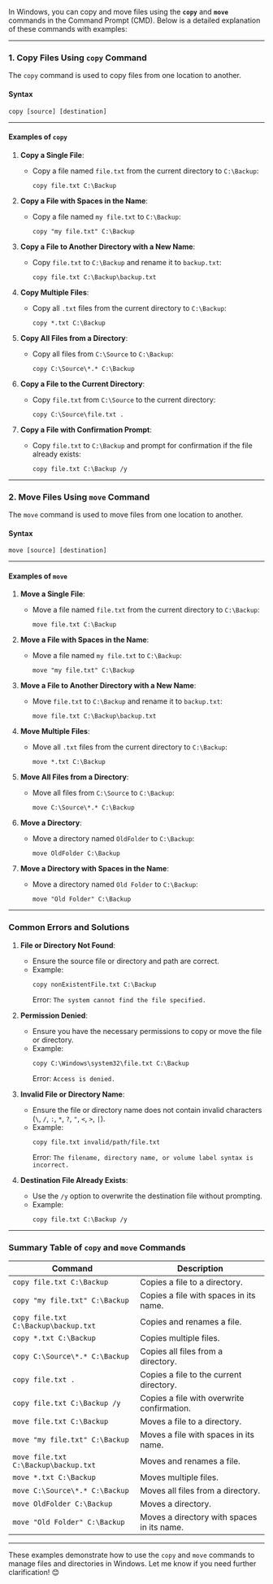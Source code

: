In Windows, you can copy and move files using the **`copy`** and **`move`** commands in the Command Prompt (CMD). Below is a detailed explanation of these commands with examples:

---

### **1. Copy Files Using `copy` Command**

The `copy` command is used to copy files from one location to another.

#### **Syntax**

```
copy [source] [destination]
```

---

#### **Examples of `copy`**

1. **Copy a Single File**:

   - Copy a file named `file.txt` from the current directory to `C:\Backup`:
     ```
     copy file.txt C:\Backup
     ```

2. **Copy a File with Spaces in the Name**:

   - Copy a file named `my file.txt` to `C:\Backup`:
     ```
     copy "my file.txt" C:\Backup
     ```

3. **Copy a File to Another Directory with a New Name**:

   - Copy `file.txt` to `C:\Backup` and rename it to `backup.txt`:
     ```
     copy file.txt C:\Backup\backup.txt
     ```

4. **Copy Multiple Files**:

   - Copy all `.txt` files from the current directory to `C:\Backup`:
     ```
     copy *.txt C:\Backup
     ```

5. **Copy All Files from a Directory**:

   - Copy all files from `C:\Source` to `C:\Backup`:
     ```
     copy C:\Source\*.* C:\Backup
     ```

6. **Copy a File to the Current Directory**:

   - Copy `file.txt` from `C:\Source` to the current directory:
     ```
     copy C:\Source\file.txt .
     ```

7. **Copy a File with Confirmation Prompt**:
   - Copy `file.txt` to `C:\Backup` and prompt for confirmation if the file already exists:
     ```
     copy file.txt C:\Backup /y
     ```

---

### **2. Move Files Using `move` Command**

The `move` command is used to move files from one location to another.

#### **Syntax**

```
move [source] [destination]
```

---

#### **Examples of `move`**

1. **Move a Single File**:

   - Move a file named `file.txt` from the current directory to `C:\Backup`:
     ```
     move file.txt C:\Backup
     ```

2. **Move a File with Spaces in the Name**:

   - Move a file named `my file.txt` to `C:\Backup`:
     ```
     move "my file.txt" C:\Backup
     ```

3. **Move a File to Another Directory with a New Name**:

   - Move `file.txt` to `C:\Backup` and rename it to `backup.txt`:
     ```
     move file.txt C:\Backup\backup.txt
     ```

4. **Move Multiple Files**:

   - Move all `.txt` files from the current directory to `C:\Backup`:
     ```
     move *.txt C:\Backup
     ```

5. **Move All Files from a Directory**:

   - Move all files from `C:\Source` to `C:\Backup`:
     ```
     move C:\Source\*.* C:\Backup
     ```

6. **Move a Directory**:

   - Move a directory named `OldFolder` to `C:\Backup`:
     ```
     move OldFolder C:\Backup
     ```

7. **Move a Directory with Spaces in the Name**:
   - Move a directory named `Old Folder` to `C:\Backup`:
     ```
     move "Old Folder" C:\Backup
     ```

---

### **Common Errors and Solutions**

1. **File or Directory Not Found**:

   - Ensure the source file or directory and path are correct.
   - Example:
     ```
     copy nonExistentFile.txt C:\Backup
     ```
     Error: `The system cannot find the file specified.`

2. **Permission Denied**:

   - Ensure you have the necessary permissions to copy or move the file or directory.
   - Example:
     ```
     copy C:\Windows\system32\file.txt C:\Backup
     ```
     Error: `Access is denied.`

3. **Invalid File or Directory Name**:

   - Ensure the file or directory name does not contain invalid characters (`\`, `/`, `:`, `*`, `?`, `"`, `<`, `>`, `|`).
   - Example:
     ```
     copy file.txt invalid/path/file.txt
     ```
     Error: `The filename, directory name, or volume label syntax is incorrect.`

4. **Destination File Already Exists**:
   - Use the `/y` option to overwrite the destination file without prompting.
   - Example:
     ```
     copy file.txt C:\Backup /y
     ```

---

### **Summary Table of `copy` and `move` Commands**

| Command                              | Description                                |
| ------------------------------------ | ------------------------------------------ |
| `copy file.txt C:\Backup`            | Copies a file to a directory.              |
| `copy "my file.txt" C:\Backup`       | Copies a file with spaces in its name.     |
| `copy file.txt C:\Backup\backup.txt` | Copies and renames a file.                 |
| `copy *.txt C:\Backup`               | Copies multiple files.                     |
| `copy C:\Source\*.* C:\Backup`       | Copies all files from a directory.         |
| `copy file.txt .`                    | Copies a file to the current directory.    |
| `copy file.txt C:\Backup /y`         | Copies a file with overwrite confirmation. |
| `move file.txt C:\Backup`            | Moves a file to a directory.               |
| `move "my file.txt" C:\Backup`       | Moves a file with spaces in its name.      |
| `move file.txt C:\Backup\backup.txt` | Moves and renames a file.                  |
| `move *.txt C:\Backup`               | Moves multiple files.                      |
| `move C:\Source\*.* C:\Backup`       | Moves all files from a directory.          |
| `move OldFolder C:\Backup`           | Moves a directory.                         |
| `move "Old Folder" C:\Backup`        | Moves a directory with spaces in its name. |

---

These examples demonstrate how to use the `copy` and `move` commands to manage files and directories in Windows. Let me know if you need further clarification! 😊
